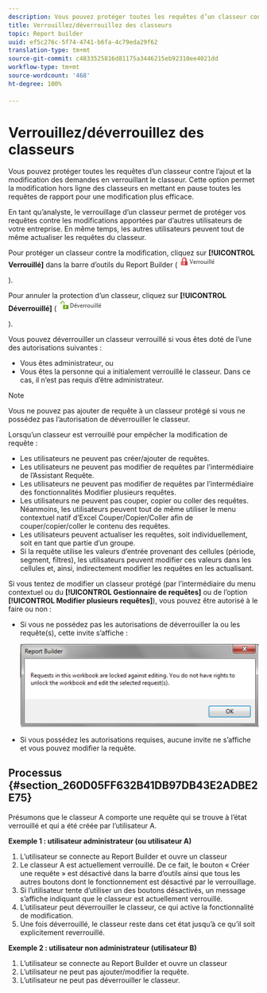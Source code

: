 ```yaml
---
description: Vous pouvez protéger toutes les requêtes d’un classeur contre l’ajout et la modification des demandes en verrouillant le classeur. Cette option permet la modification hors ligne des classeurs en mettant en pause toutes les requêtes de rapport pour une modification plus efficace.
title: Verrouillez/déverrouillez des classeurs
topic: Report builder
uuid: ef5c276c-5f74-4741-b6fa-4c79eda29f62
translation-type: tm+mt
source-git-commit: c4833525816d81175a3446215eb92310ee4021dd
workflow-type: tm+mt
source-wordcount: '468'
ht-degree: 100%

---
```



# Verrouillez/déverrouillez des classeurs

Vous pouvez protéger toutes les requêtes d’un classeur contre l’ajout et la modification des demandes en verrouillant le classeur. Cette option permet la modification hors ligne des classeurs en mettant en pause toutes les requêtes de rapport pour une modification plus efficace.

En tant qu’analyste, le verrouillage d’un classeur permet de protéger vos requêtes contre les modifications apportées par d’autres utilisateurs de votre entreprise. En même temps, les autres utilisateurs peuvent tout de même actualiser les requêtes du classeur.

Pour protéger un classeur contre la modification, cliquez sur **[!UICONTROL Verrouillé]** dans la barre d’outils du Report Builder ( ![](assets/locked_icon.png)

).

Pour annuler la protection d’un classeur, cliquez sur **[!UICONTROL Déverrouillé]** ( ![](assets/unlocked_icon.png)

).

Vous pouvez déverrouiller un classeur verrouillé si vous êtes doté de l’une des autorisations suivantes :

* Vous êtes administrateur, ou
* Vous êtes la personne qui a initialement verrouillé le classeur. Dans ce cas, il n’est pas requis d’être administrateur.

>[!NOTE]
>
>Vous ne pouvez pas ajouter de requête à un classeur protégé si vous ne possédez pas l’autorisation de déverrouiller le classeur.

Lorsqu’un classeur est verrouillé pour empêcher la modification de requête :

* Les utilisateurs ne peuvent pas créer/ajouter de requêtes.
* Les utilisateurs ne peuvent pas modifier de requêtes par l’intermédiaire de l’Assistant Requête.
* Les utilisateurs ne peuvent pas modifier de requêtes par l’intermédiaire des fonctionnalités Modifier plusieurs requêtes.
* Les utilisateurs ne peuvent pas couper, copier ou coller des requêtes. Néanmoins, les utilisateurs peuvent tout de même utiliser le menu contextuel natif d’Excel Couper/Copier/Coller afin de couper/copier/coller le contenu des requêtes.
* Les utilisateurs peuvent actualiser les requêtes, soit individuellement, soit en tant que partie d’un groupe.
* Si la requête utilise les valeurs d’entrée provenant des cellules (période, segment, filtres), les utilisateurs peuvent modifier ces valeurs dans les cellules et, ainsi, indirectement modifier les requêtes en les actualisant.

Si vous tentez de modifier un classeur protégé (par l’intermédiaire du menu contextuel ou du **[!UICONTROL Gestionnaire de requêtes]** ou de l’option **[!UICONTROL Modifier plusieurs requêtes]**), vous pouvez être autorisé à le faire ou non :

* Si vous ne possédez pas les autorisations de déverrouiller la ou les requête(s), cette invite s’affiche :

   ![](assets/locked_workbook_error.png)

* Si vous possédez les autorisations requises, aucune invite ne s’affiche et vous pouvez modifier la requête.

## Processus {#section_260D05FF632B41DB97DB43E2ADBE2E75}

Présumons que le classeur A comporte une requête qui se trouve à l’état verrouillé et qui a été créée par l’utilisateur A.

**Exemple 1 : utilisateur administrateur (ou utilisateur A)**

1. L’utilisateur se connecte au Report Builder et ouvre un classeur
1. Le classeur A est actuellement verrouillé. De ce fait, le bouton « Créer une requête » est désactivé dans la barre d’outils ainsi que tous les autres boutons dont le fonctionnement est désactivé par le verrouillage.
1. Si l’utilisateur tente d’utiliser un des boutons désactivés, un message s’affiche indiquant que le classeur est actuellement verrouillé.
1. L’utilisateur peut déverrouiller le classeur, ce qui active la fonctionnalité de modification.
1. Une fois déverrouillé, le classeur reste dans cet état jusqu’à ce qu’il soit explicitement reverrouillé.

**Exemple 2 : utilisateur non administrateur (utilisateur B)**

1. L’utilisateur se connecte au Report Builder et ouvre un classeur
1. L’utilisateur ne peut pas ajouter/modifier la requête.
1. L’utilisateur ne peut pas déverrouiller le classeur.


